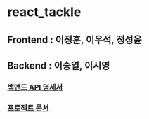 # react_tackle

## Frontend : 이정훈, 이우석, 정성윤
## Backend : 이승열, 이시영

### [백앤드 API 명세서](https://api1.lunaweb.dev/swagger-ui/index.html#/)
### [프로젝트 문서](https://lunadev.notion.site/5e57a74437ab46a38be14a4da3fbf21f?pvs=4)
